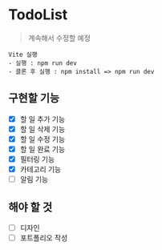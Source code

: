 # TodoList
> 계속해서 수정할 예정

```
Vite 실행
- 실행 : npm run dev
- 클론 후 실행 : npm install => npm run dev
```

## 구현할 기능
* [x] 할 일 추가 기능
* [x] 할 일 삭제 기능
* [x] 할 일 수정 기능
* [x] 할 일 완료 기능
* [x] 필터링 기능
* [x] 카테고리 기능
* [ ] 알림 기능

## 해야 할 것
* [ ] 디자인  
* [ ] 포트폴리오 작성
